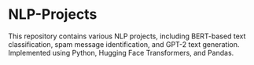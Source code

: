 # NLP-Projects
This repository contains various NLP projects, including BERT-based text classification, spam message identification, and GPT-2 text generation. Implemented using Python, Hugging Face Transformers, and Pandas.
